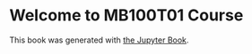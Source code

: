 # Welcome to MB100T01 Course

This book was generated with [the Jupyter Book](https://jupyterbook.org).

```{tableofcontents}
```